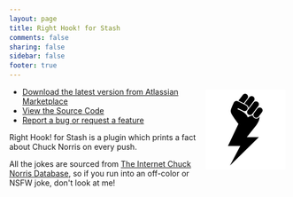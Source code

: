 ```yaml
---
layout: page
title: Right Hook! for Stash
comments: false
sharing: false
sidebar: false
footer: true
---
```


<img src="/images/right-hook/logo.png" style="float: right; margin: 5px" />

* [Download the latest version from Atlassian Marketplace](https://marketplace.atlassian.com/plugins/com.carolynvs.right-hook)
* [View the Source Code](http://stash.carolynvanslyck.com/projects/STASH/repos/right-hook)
* [Report a bug or request a feature](http://jira.carolynvanslyck.com/browse/NORRIS)

Right Hook! for Stash is a plugin which prints a fact about Chuck Norris on every push.

All the jokes are sourced from [The Internet Chuck Norris Database](http://www.icndb.com), so if you run into an off-color or NSFW joke, don't look at me!